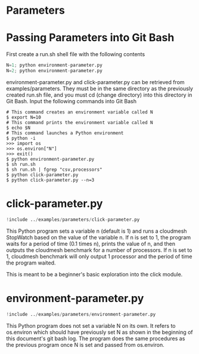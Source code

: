 # Parameters

# Passing Parameters into Git Bash

First create a run.sh shell file with the following contents
```python
N=1; python environment-parameter.py
N=2; python environment-parameter.py
```

environment-parameter.py and click-parameter.py can be retrieved from examples/parameters.
They must be in the same directory as the previously created run.sh file, and you must cd
(change directory) into this directory in Git Bash.
Input the following commands into Git Bash

```
# This command creates an environment variable called N
$ export N=10
# This command prints the environment variable called N
$ echo $N
# This command launches a Python environment
$ python -i
>>> import os
>>> os.environ["N"]
>>> exit()
$ python environment-parameter.py
$ sh run.sh
$ sh run.sh | fgrep "csv,processors"
$ python click-parameter.py
$ python click-parameter.py --n=3
```

# click-parameter.py

``` python
!include ../examples/parameters/click-parameter.py
```

This Python program sets a variable n (default is 1) and runs a cloudmesh StopWatch
based on the value of the variable n. If n is set to 1, the program waits for a
period of time (0.1 times n), prints the value of n, and then outputs the cloudmesh
benchmark for a number of processors. If n is set to 1, cloudmesh benchmark will only
output 1 processor and the period of time the program waited.

This is meant to be a beginner's basic exploration into the click module.

# environment-parameter.py

``` python
!include ../examples/parameters/environment-parameter.py
```

This Python program does not set a variable N on its own. It refers to os.environ
which should have previously set N as shown in the beginning of this document's
git bash log. The program does the same procedures as the
previous program once N is set and passed from os.environ.
